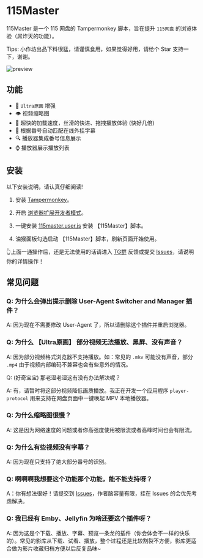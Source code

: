 # 115Master

115Master 是一个 115 网盘的 Tampermonkey 脚本，旨在提升 `115网盘` 的浏览体验（屌炸天的功能）。

Tips: 小作坊出品下料很猛，请谨慎食用，如果觉得好用，请给个 Star 支持一下，谢谢。

![preview](./docs/images/preview.png)

## 功能

- 🎨 `Ultra原画` 增强
- 👁 视频缩略图
- 🚀 超快的加载速度，丝滑的快进、拖拽播放体验 (快好几倍)
- 🤖 根据番号自动匹配在线外挂字幕
- 🔍 播放器集成番号信息展示
- ⌚ 播放器展示播放列表

## 安装

以下安装说明，请认真仔细阅读!

1. 安装 [Tampermonkey](https://www.tampermonkey.net/)。

2. 开启 [浏览器扩展开发者模式](https://www.tampermonkey.net/faq.php#Q209)。

3. 一键安装 [115master.user.js](https://github.com/cbingb666/115master/releases/latest/download/115master.user.js) 安装 【115Master】脚本。

4. 油猴面板勾选启动 【115Master】脚本，刷新页面开始使用。

👆上面一通操作后，还是无法使用的话请进入 [TG群](https://t.me/+EzfL2xXhlOA4ZjBh) 反馈或提交 [Issues](https://github.com/cbingb666/115master/issues)，请说明你的详情操作！

## 常见问题

### Q: 为什么会弹出提示删除 User-Agent Switcher and Manager 插件？

A: 因为现在不需要修改 User-Agent 了，所以请删除这个插件并重启浏览器。

### Q: 为什么 【Ultra原画】 部分视频无法播放、黑屏、没有声音？

A: 因为部分视频格式浏览器不支持播放。如：常见的 `.mkv` 可能没有声音，部分 `.mp4` 由于视频内部编码不兼容也会有些意外的情况。

Q: (好奇宝宝) 那老湿老湿这有没有办法解决呢？

A: 有，请暂时将这部分视频降低画质播放。我正在开发一个应用程序 `player-protocol` 用来支持在网盘页面中一键唤起 MPV 本地播放器。

### Q: 为什么缩略图很慢？

A: 这是因为网络速度的问题或者你高强度使用被限流或者高峰时间也会有限流。

### Q: 为什么有些视频没有字幕？

A: 因为现在只支持了绝大部分番号的识别。

### Q: 啊啊啊我想要这个功能那个功能，能不能支持呀？

A：你有想法很好！请提交到 [Issues](https://github.com/cbingb666/115master/issues)，作者脑容量有限，挂在 Issues 的会优先考虑解决。

### Q: 我已经有 Emby、Jellyfin 为啥还要这个插件呀？

A: 因为这是个下载、播放、字幕、预览一条龙的插件（你会体会不一样的快乐的）。常见的影库从下载、试看、播放，整个过程还是比较割裂不方便，影库更适合做为影片收藏归档方便以后反复品味~

